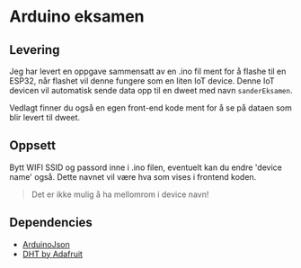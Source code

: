 # Arduino eksamen

## Levering
Jeg har levert en oppgave sammensatt av en .ino fil ment for å flashe til
en ESP32, når flashet vil denne fungere som en liten IoT device. Denne 
IoT devicen vil automatisk sende data opp til en dweet med navn `sanderEksamen`.

Vedlagt finner du også en egen front-end kode ment for å se på dataen som blir levert til
dweet. 

## Oppsett
Bytt WIFI SSID og passord inne i .ino filen, eventuelt kan du endre 'device name' også.
Dette navnet vil være hva som vises i frontend koden. 
> Det er ikke mulig å ha mellomrom i device navn!

## Dependencies
* [ArduinoJson](https://arduinojson.org/)
* [DHT by Adafruit](https://github.com/adafruit/DHT-sensor-library)
